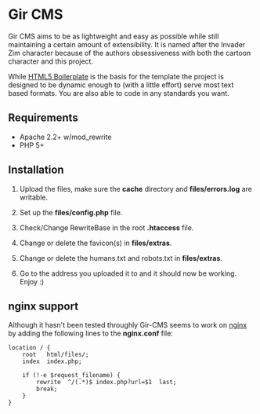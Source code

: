 # Gir CMS

Gir CMS aims to be as lightweight and easy as possible while still maintaining a
certain amount of extensibility. It is named after the Invader Zim character
because of the authors obsessiveness with both the cartoon character and this
project.

While [HTML5 Boilerplate][html5boilerplate] is the basis for the template the
project is designed to be dynamic enough to (with a little effort) serve most
text based formats. You are also able to code in any standards you want.

## Requirements

* Apache 2.2+ w/mod_rewrite
* PHP 5+

## Installation

1. Upload the files, make sure the **cache** directory and **files/errors.log**
are writable.

2. Set up the **files/config.php** file.

3. Check/Change RewriteBase in the root **.htaccess** file.

4. Change or delete the favicon(s) in **files/extras**.

5. Change or delete the humans.txt and robots.txt in **files/extras**.

6. Go to the address you uploaded it to and it should now be working. Enjoy :)

## nginx support

Although it hasn't been tested throughly Gir-CMS seems to work on [nginx][nginx]
by adding the following lines to the **nginx.conf** file:

    location / {
        root   html/files/;
        index  index.php;
        
        if (!-e $request_filename) {
            rewrite  ^/(.*)$ index.php?url=$1  last;
            break;
        }
    }

[html5boilerplate]: http://html5boilerplate.com
[nginx]: http://nginx.org